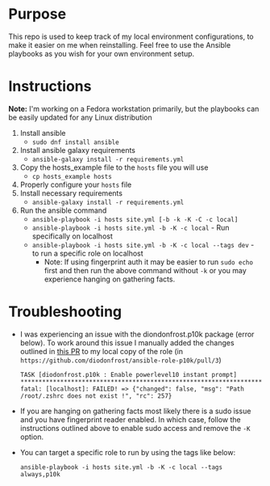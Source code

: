 # Purpose

This repo is used to keep track of my local environment configurations,
to make it easier on me when reinstalling.
Feel free to use the Ansible playbooks as you wish for your own environment setup.

# Instructions

**Note:** I'm working on a Fedora workstation primarily,
but the playbooks can be easily updated for any Linux distribution

1. Install ansible
   - `sudo dnf install ansible`
1. Install ansible galaxy requirements
   - `ansible-galaxy install -r requirements.yml`
1. Copy the hosts_example file to the `hosts` file you will use
   - `cp hosts_example hosts`
1. Properly configure your `hosts` file
1. Install necessary requirements
   - `ansible-galaxy install -r requirements.yml`
1. Run the ansible command
   - `ansible-playbook -i hosts site.yml [-b -k -K -C -c local]`
   - `ansible-playbook -i hosts site.yml -b -K -c local` - Run specifically on localhost
   - `ansible-playbook -i hosts site.yml -b -K -c local --tags dev` - to run a specific role on localhost
     - Note: If using fingerprint auth it may be easier to run `sudo echo` first and then run the above
       command without `-k` or you may experience hanging on gathering facts.

# Troubleshooting

- I was experiencing an issue with the diondonfrost.p10k package (error below). To work around this issue
  I manually added the changes outlined in [this PR](https://github.com/diodonfrost/ansible-role-p10k/pull/3)
  to my local copy of the role (in `https://github.com/diodonfrost/ansible-role-p10k/pull/3`)
  ```
  TASK [diodonfrost.p10k : Enable powerlevel10 instant prompt] *********************************************************************************************************************************************************************************
  fatal: [localhost]: FAILED! => {"changed": false, "msg": "Path /root/.zshrc does not exist !", "rc": 257}
  ```
- If you are hanging on gathering facts most likely there is a sudo issue and you have fingerprint reader
  enabled. In which case, follow the instructions outlined above to enable sudo access and remove the `-K`
  option.

- You can target a specific role to run by using the tags like below:
  ```
  ansible-playbook -i hosts site.yml -b -K -c local --tags always,p10k
  ```
